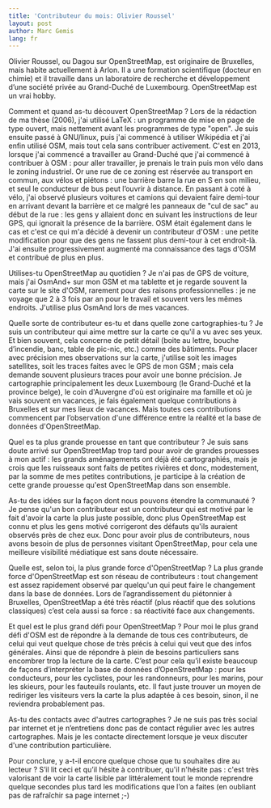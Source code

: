```yaml
---
title: 'Contributeur du mois: Olivier Roussel'
layout: post
author: Marc Gemis
lang: fr
---
```


Olivier Roussel, ou Dagou sur OpenStreetMap, est originaire de Bruxelles, mais habite actuellement à Arlon. Il a une formation scientifique (docteur en chimie) et il travaille dans un laboratoire de recherche et développement d’une société privée au Grand-Duché de Luxembourg. OpenStreetMap est un vrai hobby.

Comment et quand as-tu découvert OpenStreetMap ?
Lors de la rédaction de ma thèse (2006), j'ai utilisé LaTeX : un programme de mise en page de type ouvert, mais nettement avant les programmes de type "open". Je suis ensuite passé à GNU/linux, puis j'ai commencé à utiliser Wikipédia et j'ai enfin utilisé OSM, mais tout cela sans contribuer activement. C'est en 2013, lorsque j'ai commencé a travailler au Grand-Duché que j'ai commencé à contribuer à OSM : pour aller travailler, je prenais le train puis mon vélo dans le zoning industriel. Or une rue de ce zoning est réservée au transport en commun, aux vélos et piétons : une barrière barre la rue en S en son milieu, et seul le conducteur de bus peut l’ouvrir à distance. En passant à coté à vélo, j'ai observé plusieurs voitures et camions qui devaient faire demi-tour en arrivant devant la barrière et ce malgré les panneaux de "cul de sac" au début de la rue : les gens y allaient donc en suivant les instructions de leur GPS, qui ignorait la présence de la barrière. OSM était également dans le cas et c'est ce qui m'a décidé à devenir un contributeur d'OSM : une petite modification pour que des gens ne fassent plus demi-tour à cet endroit-là. J'ai ensuite progressivement augmenté ma connaissance des tags d'OSM et contribué de plus en plus.

Utilises-tu OpenStreetMap au quotidien ?
Je n'ai pas de GPS de voiture, mais j'ai OsmAnd+ sur mon GSM et ma tablette et je regarde souvent la carte sur le site d'OSM, rarement pour des raisons professionnelles : je ne voyage que 2 à 3 fois par an pour le travail et souvent vers les mêmes endroits. J'utilise plus OsmAnd lors de mes vacances.

Quelle sorte de contributeur es-tu et dans quelle zone cartographies-tu ? 
Je suis un contributeur qui aime mettre sur la carte ce qu'il a vu avec ses yeux. Et bien souvent, cela concerne de petit détail (boite au lettre, bouche d’incendie, banc, table de pic-nic, etc.) comme des bâtiments. Pour placer avec précision mes observations sur la carte, j'utilise soit les images satellites, soit les traces faites avec le GPS de mon GSM ; mais cela demande souvent plusieurs traces pour avoir une bonne précision. Je cartographie principalement les deux Luxembourg (le Grand-Duché et la province belge), le coin d'Auvergne d'où est originaire ma famille et où je vais souvent en vacances, je fais également quelque contributions à Bruxelles et sur mes lieux de vacances. Mais toutes ces contributions commencent par l’observation d'une différence entre la réalité et la base de données d'OpenStreetMap.

Quel es ta plus grande prouesse en tant que contributeur ?
Je suis sans doute arrivé sur OpenStreetMap trop tard pour avoir de grandes prouesses à mon actif : les grands aménagements ont déjà été cartographiés, mais je crois que les ruisseaux sont faits de petites rivières et donc, modestement, par la somme de mes petites contributions, je participe à la création de cette grande prouesse qu'est OpenStreetMap dans son ensemble.

As-tu des idées sur la façon dont nous pouvons étendre la communauté ?
Je pense qu'un bon contributeur est un contributeur qui est motivé par le fait d'avoir la carte la plus juste possible, donc plus OpenStreetMap est connu et plus les gens motivé corrigeront des défauts qu'ils auraient observés près de chez eux. Donc pour avoir plus de contributeurs, nous avons besoin de plus de personnes visitant OpenStreetMap, pour cela une meilleure visibilité médiatique est sans doute nécessaire.

Quelle est, selon toi, la plus grande force d'OpenStreetMap ?
La plus grande force d'OpenStreetMap est son réseau de contributeurs : tout changement est assez rapidement observé par quelqu'un qui peut faire le changement dans la base de données. Lors de l’agrandissement du piétonnier à Bruxelles, OpenStreetMap a été très réactif (plus réactif que des solutions classiques) c’est cela aussi sa force : sa réactivité face aux changements.

Et quel est le plus grand défi pour OpenStreetMap ?
Pour moi le plus grand défi d'OSM est de répondre à la demande de tous ces contributeurs, de celui qui veut quelque chose de très précis à celui qui veut que des infos générales. Ainsi que de répondre à plein de besoins particuliers sans encombrer trop la lecture de la carte. C’est pour cela qu’il existe beaucoup de façons d’interpréter la base de données d’OpenStreetMap : pour les conducteurs, pour les cyclistes, pour les randonneurs, pour les marins, pour les skieurs, pour les fauteuils roulants, etc. Il faut juste trouver un moyen de rediriger les visiteurs vers la carte la plus adaptée à ces besoin, sinon, il ne reviendra probablement pas.

As-tu des contacts avec d'autres cartographes ? 
Je ne suis pas très social par internet et je n’entretiens donc pas de contact régulier avec les autres cartographes. Mais je les contacte directement lorsque je veux discuter d'une contribution particulière.

Pour conclure, y a-t-il encore quelque chose que tu souhaites dire au lecteur ?
S’il lit ceci et qu’il hésite à contribuer, qu'il n'hésite pas : c'est très valorisant de voir la carte lisible par littéralement tout le monde reprendre quelque secondes plus tard les modifications que l’on a faites (en oubliant pas de rafraîchir sa page internet ;-)
